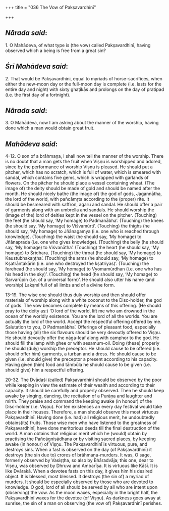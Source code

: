 +++
title = "036 The Vow of Pakṣavardhinī"

+++
 

## *Nārada said*:

1\. O Mahādeva, of what type is (the vow) called Pakṣavardhinī, having observed which a being is free from a great sin?

## *Śrī Mahādeva said*:

2\. That would be Pakṣavardhinī, equal to myriads of horse-sacrifices, when either the new-moon day or the full-moon day is complete (i.e. lasts for the entire day and night) with sixty ghaṭikās and prolongs on the day of pratipad (i.e. the first day of a fortnight).

## *Nārada said*:

3\. O Mahādeva, now I am asking about the manner of the worship, having done which a man would obtain great fruit.

## *Mahādeva said*:

4-12. O son of a brāhmaṇa, I shall now tell the manner of the worship. There is no doubt that a man gets the fruit when Viṣṇu is worshipped and adored, since by the performance of worship Viṣṇu is pleased. He should put a pitcher, which has no scratch, which is full of water, which is smeared with sandal, which contains five gems, which is wrapped with garlands of flowers. On the pitcher he should place a vessel containing wheat. (The image of) the deity should be made of gold and should be named after the month. He should nicely bathe (the image of) the god of gods, Jagannātha, the lord of the world, with pañcāmṛta according to the (proper) rite. It should be besmeared with saffron, agaru and sandal. He should offer a pair of garments along with an umbrella and sandals. He should worship the (image of the) lord of deities kept in the vessel on the pitcher. (Touching) the feet (he should say, ‘My homage) to Padmanābha’. (Touching) the knees (he should say, ‘My homage) to Viśvamūrti’. (Touching) the thighs (he should say, ‘My homage) to Jñānagamya (i.e. one who is reached through knowledge). (Touching) the waist (he should say, ‘My homage) to Jñānaprada (i.e. one who gives knowledge). (Touching) the belly (he should say, ‘My homage) to Viśvanātha’. (Touching) the heart (he should say, ‘My homage) to Śrīdhara. (Touching) the throat (he should say, ‘My homage) to Kaustubhakaṇṭha’. (Touching) the arms (he should say, ‘My homage) to Kṣatrāntakārin (i.e. one who destroyed the kṣatriyas)’. (Touching) the forehead (he should say, ‘My homage) to Vyomamūrdhan (i.e. one who has his head in the sky)’. (Touching) the head (he should say, ‘My homage) to Sarvarūpin (i.e. of a universal form)’. He should also utter his name (and worship) Lakṣmī full of all limbs and of a divine form.

13-19. The wise one should thus duly worship and then should offer materials of worship along with a white coconut to the Disc-holder, the god of gods. The vow becomes complete by means of this offering. (He should pray to the deity as:) ‘O lord of the world, lift me who am drowned in the ocean of the worldly existence. You are the lord of all the worlds. You are actually the lord of the world. Accept the respectful offering offered by me. Salutation to you, O Padmanābha’. Offerings of pleasant food, especially those having (all) the six flavours should be very devoutly offered to Viṣṇu. He should devoutly offer the nāga-leaf along with camphor to the god. He should fill the lamp with ghee or with sesamum-oil. Doing (these) properly he should (duly) worship the preceptor. He should cause to be offered (i.e. should offer him) garments, a turban and a dress. He should cause to be given (i.e. should give) the preceptor a present according to his capacity. Having given (him) food and tāmbūla he should cause to be given (i.e. should give) him a respectful offering.

20-32. The Dvādaśi (called) Pakṣavardhinī should be observed by the poor while keeping in view the estimate of their wealth and according to their capacity. It should be carefully and properly observed. Then he should keep awake by singing, dancing, the recitation of a Purāṇa and laughter and mirth. They praise and command the keeping awake (in honour) of the Disc-holder (i.e. Viṣṇu). For ten existences an every day festival would take place in their houses. Therefore, a man should observe this most virtuous Pakṣavardhinī. Having done (i.e. had) all religious merit, he undoubtedly obtains(its) fruits. Those wise men who have listened to the greatness of Pakṣavardhinī, have done meritorious deeds till the final destruction of the world. A man obtains that religious merit which he (would) obtain by practising the Pañcāgnisādhana or by visiting sacred places, by keeping awake (in honour) of Viṣṇu. The Pakṣavardhinī is virtuous, pure, and destroys sins. When a fast is observed on the day (of Pakṣavardhinī) it destroys (the sin due to) crores of brāhmaṇa-murders. It was, O sage, formerly observed by Vasiṣṭha, so also by Bhāradvāja; this one, dear to Viṣṇu, was observed by Dhruva and Ambarīṣa. It is virtuous like Kāśī. It is like Dvārakā. When a devotee fasts on this day, it gives him his desired object. It is blessed, most blessed. It destroys (the sin of) a myriad of murders. It should be especially observed by those who are devoted to knowledge. O god, lord of all should be served by all who are intent upon (observing) the vow. As the moon waxes, especially in the bright half, the Pakṣavardhinī waxes for the devotee (of Viṣṇu). As darkness goes away at sunrise, the sin of a man on observing (the vow of) Pakṣavardhinī perishes.


